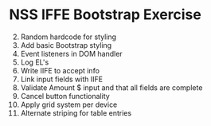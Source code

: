# NSS IFFE Bootstrap Exercise

<!-- 1. HTML create form -->
2. Random hardcode for styling
3. Add basic Bootstrap styling
4. Event listeners in DOM handler
5. Log EL's
6. Write IIFE to accept info
7. Link input fields with IIFE
8. Validate Amount $ input and that all fields are complete
9. Cancel button functionality 
10. Apply grid system per device
11. Alternate striping for table entries